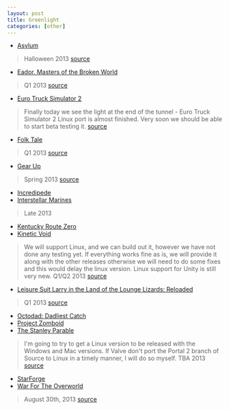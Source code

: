 ```yaml
---
layout: post
title: Greenlight
categories: [other]
---
```


- [Asylum](http://steamcommunity.com/sharedfiles/filedetails/?id=95795715)
> Halloween 2013
[source](http://steamcommunity.com/workshop/filedetails/discussion/95795715/864950841118130813/)
- [Eador. Masters of the Broken World](http://steamcommunity.com/sharedfiles/filedetails/?id=93959913)
> Q1 2013
[source](http://steamcommunity.com/sharedfiles/filedetails/updates/93959913/1358169619)
- [Euro Truck Simulator 2](http://store.steampowered.com/app/227300/)
> Finally today we see the light at the end of the tunnel - Euro Truck Simulator 2 Linux port is almost finished. Very soon we should be able to start beta testing it.
[source](http://blog.scssoft.com/2013/01/linux-is-close.html)
- [Folk Tale](http://steamcommunity.com/sharedfiles/filedetails/?id=92993746)
> Q1 2013
[source](http://www.overclockers.com/lickstarter-and-gam-development-highlighting-the-demand-for-linux-gaming)
- [Gear Up](http://steamcommunity.com/sharedfiles/filedetails/?id=91641700)
> Spring 2013
[source](http://steamcommunity.com/sharedfiles/filedetails/?id=91641700)
- [Incredipede](steamcommunity.com/sharedfiles/filedetails/?id=92701947)
- [Interstellar Marines](http://steamcommunity.com/sharedfiles/filedetails/?id=93777661)
> Late 2013
- [Kentucky Route Zero](http://steamcommunity.com/sharedfiles/filedetails/?id=111329296)
- [Kinetic Void](http://steamcommunity.com/sharedfiles/filedetails/?id=92922929)
> We will support Linux, and we can build out it, however we have not done any testing yet. If everything works fine as is, we will provide it along with the other releases otherwise we will need to do some fixes and this would delay the linux version. Linux support for Unity is still very new. Q1/Q2 2013
[source](http://steamcommunity.com/workshop/filedetails/discussion/92922929/864946409135420817/#c828924672614969072)
- [Leisure Suit Larry in the Land of the Lounge Lizards: Reloaded](http://steamcommunity.com/sharedfiles/filedetails/?id=111450196)
> Q1 2013
[source](http://steamcommunity.com/sharedfiles/filedetails/updates/111450196/1357952791)
- [Octodad: Dadliest Catch](http://steamcommunity.com/sharedfiles/filedetails/?id=92915329)
- [Project Zomboid](http://steamcommunity.com/sharedfiles/filedetails/?id=92916900)
- [The Stanley Parable](http://steamcommunity.com/sharedfiles/filedetails/?id=95511356)
> I'm going to try to get a Linux version to be released with the Windows and Mac versions. If Valve don't port the Portal 2 branch of Source to Linux in a timely manner, I will do so myself. TBA 2013
[source](http://steamcommunity.com/workshop/filedetails/discussion/95511356/864951022543260310/)
- [StarForge](http://steamcommunity.com/sharedfiles/filedetails/?id=104660511)
- [War For The Overworld](http://steamcommunity.com/sharedfiles/filedetails/?id=114296765)
> August 30th, 2013
[source](https://subterraneangames.com/threads/wfto-development-diary-8-the-tech-demo.729/page-3#post-8939%22%3EWFTO%20Development%20Diary%20#8%20-%20The%20Tech%20Demo)
